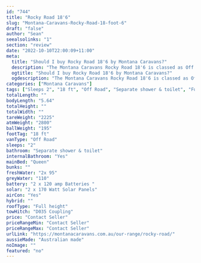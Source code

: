 ```yaml
---
id: "744"
title: "Rocky Road 18'6"
slug: "Montana-Caravans-Rocky-Road-18-foot-6"
draft: "false"
author: "Sean"
seealsolinks: "1"
section: "review"
date: "2022-10-10T22:00:09+11:00"
meta:
  title: "Should I buy Rocky Road 18'6 by Montana Caravans?"
  description: "The Montana Caravans Rocky Road 18'6 is classed as Off Road, and sleeps 2 people. It is Australian made and comes in at 18 ft. It generally has Separate shower & toilet."
  ogtitle: "Should I buy Rocky Road 18'6 by Montana Caravans?"
  ogdescription: "The Montana Caravans Rocky Road 18'6 is classed as Off Road, and sleeps 2 people. It is Australian made and comes in at 18 ft. It generally has Separate shower & toilet."
categories: ["Montana Caravans"]
tags: ["Sleeps 2", "18 ft", "Off Road", "Separate shower & toilet", "Full height", "Price Unknown", "Australian made"]
totalLength: ""
bodyLength: "5.64"
totalHeight: ""
totalWidth: ""
tareWeight: "2225"
atmWeight: "2800"
ballWeight: "195"
footTag: "18 ft"
vanType: "Off Road"
sleeps: "2"
bathroom: "Separate shower & toilet"
internalBathroom: "Yes"
mainBed: "Queen"
bunks: ""
freshWater: "2x 95"
greyWater: "110"
battery: "2 x 120 amp Batteries "
solar: "2 x 170 Watt Solar Panels"
airCon: "Yes"
hybrid: ""
roofType: "Full height"
towHitch: "D035 Coupling"
price: "Contact Seller"
priceRangeMin: "Contact Seller"
priceRangeMax: "Contact Seller"
urlLink: "https://montanacaravans.com.au/our-range/rocky-road/"
aussieMade: "Australian made"
noImage: ""
featured: "no"
---
```

